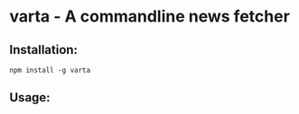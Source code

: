 varta - A commandline news fetcher
===================================

Installation:
-----------------------------------
```npm install -g varta```

Usage:
-----------------------------------